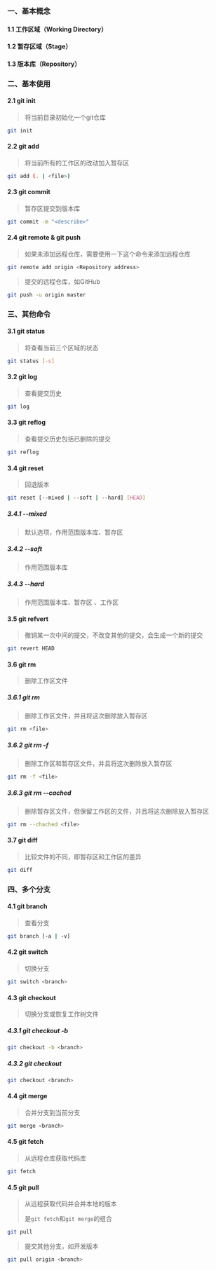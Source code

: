 ### 一、基本概念

#### 1.1 工作区域（Working Directory）

#### 1.2 暂存区域（Stage）

#### 1.3 版本库（Repository）



### 二、基本使用

#### 2.1 git init

> 将当前目录初始化一个git仓库

```bash
git init
```



#### 2.2 git add

> 将当前所有的工作区的改动加入暂存区

```bash
git add (. | <file>)
```



#### 2.3 git commit

> 暂存区提交到版本库

```bash
git commit -m "<describe>"
```



#### 2.4 git remote & git push

> 如果未添加远程仓库，需要使用一下这个命令来添加远程仓库

```bash
git remote add origin <Repository address>
```

> 提交的远程仓库，如GitHub

```bash
git push -u origin master
```



### 三、其他命令

#### 3.1 git status

> 将查看当前三个区域的状态

```bash
git status [-s]
```



#### 3.2 git log

> 查看提交历史

```bash 
git log
```



#### 3.3 git reflog

> 查看提交历史包括已删除的提交

```bash
git reflog
```



#### 3.4 git reset

> 回退版本

```bash
git reset [--mixed | --soft | --hard] [HEAD]
```

##### 3.4.1 --mixed

> 默认选项，作用范围版本库、暂存区

##### 3.4.2 --soft

> 作用范围版本库

##### 3.4.3 --hard

> 作用范围版本库、暂存区 、工作区



#### 3.5 git refvert

> 撤销某一次中间的提交，不改变其他的提交，会生成一个新的提交

```bash
git revert HEAD
```



#### 3.6 git rm

> 删除工作区文件

##### 3.6.1 git rm

> 删除工作区文件，并且将这次删除放入暂存区

```bash
git rm <file>
```

##### 3.6.2 git rm -f

> 删除工作区和暂存区文件，并且将这次删除放入暂存区

```bash
git rm -f <file>
```

##### 3.6.3 git rm --cached

> 删除暂存区文件，但保留工作区的文件，并且将这次删除放入暂存区

```bash
git rm --chached <file>
```



#### 3.7 git diff

> 比较文件的不同，即暂存区和工作区的差异

```bash
git diff
```



### 四、多个分支

#### 4.1 git branch

> 查看分支

```bash
git branch [-a | -v]
```

#### 4.2 git switch

> 切换分支

```bash
git switch <branch>
```



#### 4.3 git checkout

> 切换分支或恢复工作树文件

##### 4.3.1 git checkout -b

```bash
git checkout -b <branch>
```

##### 4.3.2 git checkout

```bash
git checkout <branch>
```



#### 4.4 git merge

> 合并分支到当前分支

```bash
git merge <branch>
```



#### 4.5 git fetch

> 从远程仓库获取代码库

```bash
git fetch
```



#### 4.5 git pull

> 从远程获取代码并合并本地的版本
>
> 是`git fetch`和`git merge`的组合

```bash
git pull
```

> 提交其他分支，如开发版本

```bash
git pull origin <branch>
```




